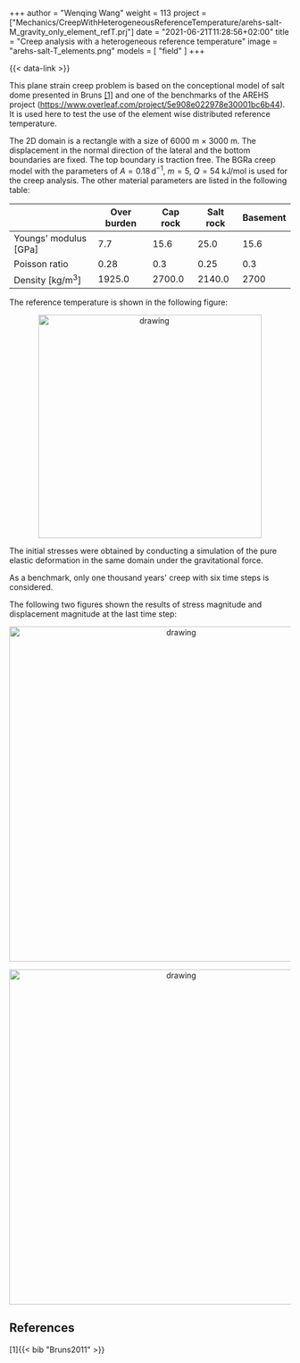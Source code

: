 +++
author = "Wenqing Wang"
weight = 113
project = ["Mechanics/CreepWithHeterogeneousReferenceTemperature/arehs-salt-M_gravity_only_element_refT.prj"]
date = "2021-06-21T11:28:56+02:00"
title = "Creep analysis with a heterogeneous reference temperature"
image = "arehs-salt-T_elements.png"
models = [ "field" ]
+++

{{< data-link >}}

This plane strain creep problem is based on the conceptional model of salt dome presented
  in Bruns [[1]](#1) and one of the benchmarks of the AREHS project
 (<https://www.overleaf.com/project/5e908e022978e30001bc6b44>).
 It is used here to test the use of the element wise distributed
 reference temperature.

The 2D domain is a rectangle with a size of 6000 m $\times$ 3000 m. The
 displacement in the normal direction of the lateral and the bottom boundaries are fixed.
The top boundary is traction free.
The BGRa creep model with the parameters of  $A=0.18\, \mbox{d}^{-1}$,
$m=5$, $Q=54 \mbox{ kJ/mol}$ is used for the creep analysis.
The other material parameters are listed in the following table:

|   | Over burden  | Cap rock  | Salt rock  | Basement  |
|---|---|---|---|---|
|  Youngs' modulus [GPa]|   7.7| 15.6  |  25.0 | 15.6  |
|  Poisson ratio | 0.28  | 0.3  |  0.25 |   0.3|
|  Density [kg/m$^3$]| 1925.0  | 2700.0  | 2140.0  |2700   |

The reference temperature is shown in the following figure:
<p align="center">
<img  src="arehs-salt-T_elements.png" alt="drawing" width="400"/>
</p>
The initial stresses were obtained by conducting a simulation of the pure elastic
deformation in the same domain under the gravitational force.

As a benchmark, only one thousand years' creep with  six time steps is considered.

The following two figures shown the results of stress magnitude and displacement
magnitude at the last time step:
<p align="center">
<img  src="arehs_saltdome_creep_S.png" alt="drawing" width="600"/>
</p>
<p align="center">
<img  src="arehs_saltdome_creep_u.png" alt="drawing" width="600"/>
</p>

## References

<a id="1">[1]</a>{{< bib "Bruns2011" >}}

